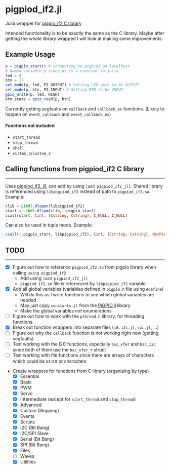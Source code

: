 # pigpiod_if2.jl
Julia wrapper for [pigpio_if2 C library](https://abyz.me.uk/rpi/pigpio/pdif2.html)

Intended functionality is to be exactly the same as the C library. Maybe after getting the whole library wrapped I will look at making some improvements.

## Example Usage
```julia
p = pigpio_start() # connecting to pigpiod on localhost
# Named variable p since pi is a constant in julia
led = 4
btn = 17
set_mode(p, led, PI_OUTPUT) # Setting LED gpio to be OUTPUT
set_mode(p, btn, PI_INPUT) # Setting BTN to be INPUT
gpio_write(p, led, HIGH)
btn_state = gpio_read(p, btn)
```

Currently getting segfaults on `callback` and `callback_ex` functions. (Likely to happen on `event_callback` and `event_callback_ex`)

#### Functions not included
- `start_thread`
- `stop_thread`
- `shell_`
- `custom_1`/`custom_2`

## Calling functions from pigpiod_if2 C library
---
Uses [pigpiod_if2_jll](https://github.com/JuliaRegistries/General/tree/master/P/pigpiod_if2_jll), can add by using `]add pigpiod_if2_jll`. Shared library is referenced using `libpigpiod_if2` instead of path to `pigpiod_if2.so`. Example:

```julia
clib = Libdl.dlopen(libpigpiod_if2)
start = Libdl.dlsym(clib, :pigpio_start)
ccall(start, Cint, (Cstring, Cstring), C_NULL, C_NULL)
```

Can also be used in tuple mode. Example:

```julia
ccall((:pigpio_start, libpigpiod_if2), Cint, (Cstring, Cstring), Nothing, Nothing)
```

## TODO
---
- [x] Figure out how to reference `pigpiod_if2.so` from pigpio library when calling `using pigpiod_if2`
  - Add using `]add pigpiod_if2_jll`
  - `pigpiod_if2.so` file is referenced by `libpigpiod_if2` variable
- [x] Add all global variables (variables defined in `pigpio.h` file using `#define`)
  - Will do this as I write functions to see which global variables are needed
  - May just copy `constants.jl` from the [PiGPIO.jl](https://github.com/JuliaBerry/PiGPIO.jl) library
  - Make the global variables *not* enumerations
- [ ] Figure out how to work with the `pthread.h` library, for threading functions.
- [x] Break out function wrappers into separate files (i.e. `i2c.jl`, `spi.jl`, ...)
- [ ] Figure out why the `callback` function is not working right now (getting segfaults)
- [ ] Test working with the I2C functions, especially `bsc_xfer` and `bsc_i2c` since both of them use the `bsc_xfer_t` struct
- [ ] Test working with file functions since there are arrays of characters which could be `UInt8` or characters
- Create wrappers for functions from C library (organizing by type)
  - [x] Essential
  - [x] Basic
  - [x] PWM
  - [x] Servo
  - [x] Intermediate (except for `start_thread` and `stop_thread`)
  - [x] Advanced
  - [x] Custom (Skipping)
  - [x] Events
  - [x] Scripts
  - [x] I2C (Bit Bang)
  - [x] I2C/SPI Slave
  - [x] Serial (Bit Bang)
  - [x] SPI (Bit Bang)
  - [x] Files
  - [ ] Waves
  - [x] Utilities
